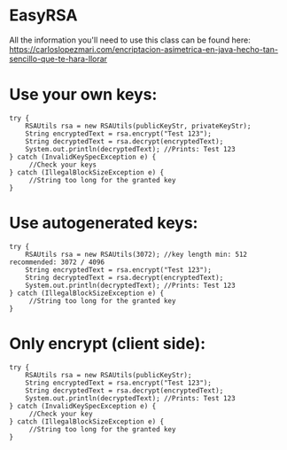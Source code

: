 # EasyRSA
All the information you'll need to use this class can be found here:
https://carloslopezmari.com/encriptacion-asimetrica-en-java-hecho-tan-sencillo-que-te-hara-llorar


# Use your own keys:
```
try {
    RSAUtils rsa = new RSAUtils(publicKeyStr, privateKeyStr);
    String encryptedText = rsa.encrypt("Test 123");
    String decryptedText = rsa.decrypt(encryptedText);
    System.out.println(decryptedText); //Prints: Test 123
} catch (InvalidKeySpecException e) {
     //Check your keys
} catch (IllegalBlockSizeException e) {
     //String too long for the granted key
}
```

# Use autogenerated keys:

```
try {
    RSAUtils rsa = new RSAUtils(3072); //key length min: 512 recommended: 3072 / 4096
    String encryptedText = rsa.encrypt("Test 123");
    String decryptedText = rsa.decrypt(encryptedText);
    System.out.println(decryptedText); //Prints: Test 123
} catch (IllegalBlockSizeException e) {
     //String too long for the granted key
}
```

# Only encrypt (client side):

```
try {
    RSAUtils rsa = new RSAUtils(publicKeyStr);
    String encryptedText = rsa.encrypt("Test 123");
    String decryptedText = rsa.decrypt(encryptedText);
    System.out.println(decryptedText); //Prints: Test 123
} catch (InvalidKeySpecException e) {
     //Check your key
} catch (IllegalBlockSizeException e) {
     //String too long for the granted key
}
```
